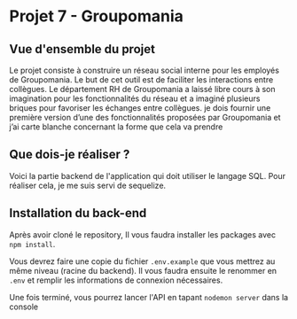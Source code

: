 # Projet 7 - Groupomania
## Vue d'ensemble du projet
Le projet consiste à construire un réseau social interne pour les employés de Groupomania. Le but de cet outil est de faciliter les interactions entre collègues.
Le département RH de Groupomania a laissé libre cours à son imagination pour les fonctionnalités du réseau et a imaginé plusieurs briques pour favoriser les échanges entre collègues. 
je dois fournir une première version d’une des fonctionnalités proposées par Groupomania et j’ai carte blanche concernant la forme que cela va prendre

## Que dois-je réaliser ?
Voici la partie backend de l'application qui doit utiliser le langage SQL. Pour réaliser cela, je me suis servi de sequelize.

## Installation du back-end
Après avoir cloné le repository, Il vous faudra installer les packages avec `npm install`.

Vous devrez faire une copie du fichier `.env.example` que vous mettrez au même niveau (racine du backend). Il vous faudra ensuite le renommer en `.env` et remplir les informations de connexion nécessaires.

Une fois terminé, vous pourrez lancer l'API en tapant `nodemon server` dans la console
